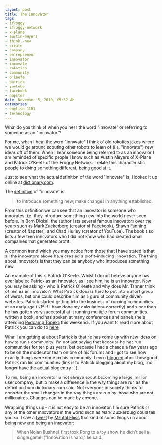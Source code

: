 ```yaml
---
layout: post
title: The Innovator
tags:
- ifroggy
- ifroggy-network
- x-plane
- austin-meyers
- think.-new
- create
- company
- entrepreneur
- innovator
- innovate
- robotics
- community
- o'keefe
- patrick
- youtube
- facebook
- napster
date: November 5, 2010, 09:32 AM
categories:
- english-1101
- technology
---
```

What do you think of when you hear the word "innovate" or referring to someone as an "innovator"?

For me, when I hear the word "innovate" I think of old robotics jokes where we would go around scouting other robots to learn of (i.e. "innovate") new ideas off of them. When I hear someone being referred to as an innovator I am reminded of specific people I know such as Austin Meyers of X-Plane and Patrick O'Keefe of the iFroggy Network. I relate this characteristic people to doing something different, being good at it.

Just to see what the actual definition of the word "innovate" is, I looked it up online at [dictionary.com](http://dictionary.reference.com/).

The [definition](http://dictionary.reference.com/browse/innovator) of "innovate" is:

>to introduce something new; make changes in anything established.

From this definition we can see that an innovator is someone who innovates, i.e. they introduce something new into the world never seen before. In <u>Born Digital</u>, the author lists several famous innovators over the years such as Mark Zuckerberg (creator of Facebook), Shawn Fanning (creator of Napster), and Chad Hurley (creator of YouTube). The book also lists a few teen innovators who I did not know who had created small companies that generated profit.

A common trend which you may notice from those that I have stated is that all the innovators above have created a profit-inducing innovation. The thing about innovators is that they can be anybody who introduces something new.

An example of this is Patrick O'Keefe. Whilst I do not believe anyone has ever labeled Patrick as an innovator, as I see him, he is an innovator. Now you may be asking - who is Patrick O'Keefe and why does Mr. Tanner think of him as an innovator? What Patrick does is hard to put into a short group of words, but one could describe him as a guru of community driven websites. Patrick started getting into the business of running communities at an early age (~15 if I have done my calculations correctly) and since then he has gotten very successful at it running multiple forum communities, written a book, and has spoken at many conferences and panels (he's attending [Podcamp Topeka](http://www.podcamptopeka.org/) this weekend). If you want to read more about Patrick you can do so [here](http://www.patrickokeefe.com/about/).

What I am getting at about Patrick is that he has come up with new ideas on how to run a community. I'm not just saying that because he has run communities for ten plus years, but because I had a chance a few years ago to be on the moderator team on one of his forums and I got to see how exactly things were done on his community. I even [blogged](http://www.managingcommunities.com/2009/02/04/the-experience-of-being-on-my-staff-as-told-by-one-of-my-moderators/) about how good Patrick ran his communities (link is to Patrick blogging about my blog, I no longer have the actual blog entry :( ).

To me, being an innovator is not always about becoming a large, million user company, but to make a difference in the way things are run as the definition from dictionary.com said. Not everyone in society thinks to consider the small changes in the way things are run by those who are not millionaires. Changes can be made by anyone.

Wrapping things up - it is not easy to be an innovator. I'm sure Patrick or any of the other innovators in the world such as Mark Zuckerburg could tell you so. I saw a [tweet](http://twitter.com/mental_floss/status/537888584372224) by [Mental Floss](http://www.mentalfloss.com/) that kind of sums things up about being new and being an innovator:<blockquote>When Nolan Bushnell first took Pong to a toy show, he didn't sell a single game. ("Innovation is hard," he said.)</blockquote>
